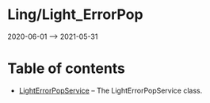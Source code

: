Ling/Light_ErrorPop
================
2020-06-01 --> 2021-05-31




Table of contents
===========

- [LightErrorPopService](https://github.com/lingtalfi/Light_ErrorPop/blob/master/doc/api/Ling/Light_ErrorPop/Service/LightErrorPopService.md) &ndash; The LightErrorPopService class.




